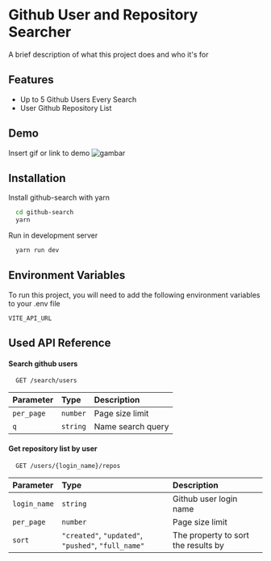 
# Github User and Repository Searcher

A brief description of what this project does and who it's for


## Features

- Up to 5 Github Users Every Search
- User Github Repository List


## Demo

Insert gif or link to demo
![gambar](https://d2aact24gtejsg.cloudfront.net/d0b4um%2Fpreview%2F68250107%2Fmain_full.gif)


## Installation

Install github-search with yarn

```bash
  cd github-search
  yarn
```

Run in development server

```bash
  yarn run dev
```
## Environment Variables

To run this project, you will need to add the following environment variables to your .env file

`VITE_API_URL`


## Used API Reference

#### Search github users

```http
  GET /search/users
```

| Parameter | Type     | Description                |
| :-------- | :------- | :------------------------- |
| `per_page` | `number` | Page size limit |
| `q` | `string` | Name search query |

#### Get repository list by user

```http
  GET /users/{login_name}/repos
```

| Parameter | Type     | Description                       |
| :-------- | :------- | :-------------------------------- |
| `login_name` | `string` | Github user login name |
| `per_page` | `number` | Page size limit |
| `sort` | `"created"`, `"updated"`, `"pushed"`, `"full_name"` | The property to sort the results by |


